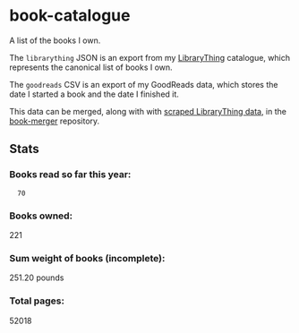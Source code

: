 book-catalogue
==============

A list of the books I own.

The `librarything` JSON is an export from my [LibraryThing](https://www.librarything.com/catalog/tripofmice) catalogue, which represents the canonical list of books I own.

The `goodreads` CSV is an export of my GoodReads data, which stores the date I started a book and the date I finished it.

This data can be merged, along with with [scraped LibraryThing data](https://github.com/mouse-reeve/book-scraper), in the [book-merger](https://github.com/mouse-reeve/book-merger) repository.

## Stats

### Books read so far this year:
      70

### Books owned:
221

### Sum weight of books (incomplete):
251.20 pounds

### Total pages:
52018

